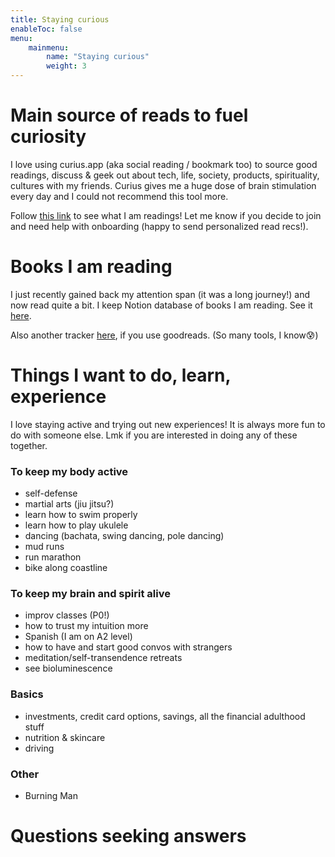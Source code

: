 ```yaml
---
title: Staying curious
enableToc: false
menu: 
    mainmenu:
        name: "Staying curious"
        weight: 3
---
```

# Main source of reads to fuel curiosity
I love using curius.app (aka social reading / bookmark too) to source good readings, discuss & geek out about tech, life, society, products, spirituality, cultures with my friends. Curius gives me a huge dose of brain stimulation every day and I could not recommend this tool more. 

Follow [this link](https://curius.app/svitlana-midianko2) to see what I am readings! Let me know if you decide to join and need help with onboarding (happy to send personalized read recs!).


# Books I am reading
I just recently gained back my attention span (it was a long journey!) and now read quite a bit. I keep Notion database of books I am reading. See it [here](https://ssmidianko.notion.site/Books-1328e3b56b17486dbfed92e384b3c2e0).

Also another tracker [here](https://www.goodreads.com/review/list/127356542?ref=nav_mybooks), if you use goodreads. (So many tools, I know😰)


# Things I want to do, learn, experience
I love staying active and trying out new experiences! It is always more fun to do with someone else. Lmk if you are interested in doing any of these together.
### To keep my body active
- self-defense
- martial arts (jiu jitsu?)
- learn how to swim properly
- learn how to play ukulele
- dancing (bachata, swing dancing, pole dancing)
- mud runs
- run marathon
- bike along coastline
### To keep my brain and spirit alive
- improv classes (P0!)
- how to trust my intuition more
- Spanish (I am on A2 level)
- how to have and start good convos with strangers
- meditation/self-transendence retreats
- see bioluminescence
### Basics 
- investments, credit card options, savings, all the financial adulthood stuff
- nutrition & skincare 
- driving
### Other
- Burning Man


# Questions seeking answers


